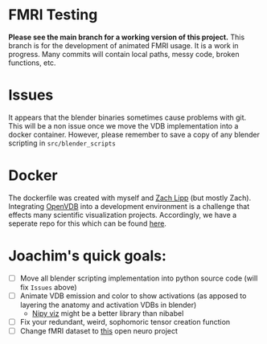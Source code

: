 # FMRI Testing
**Please see the main branch for a working version of this project.**
This branch is for the development of animated FMRI usage. It is a work in progress. Many commits will contain local paths, messy code, broken functions, etc.

# Issues
It appears that the blender binaries sometimes cause problems with git. This will be a non issue once we move the VDB implementation into a docker container. However, please remember to save a copy of any blender scripting in `src/blender_scripts`

# Docker
The dockerfile was created with myself and [Zach Lipp](https://github.com/zachlipp) (but mostly Zach). Integrating [OpenVDB](https://www.openvdb.org/) into a development environment is a challenge that effects many scientific visualization projects. Accordingly, we have a seperate repo for this which can be found [here](https://github.com/joachimbbp/openvdb_docker).

# Joachim's quick goals:
- [ ] Move all blender scripting implementation into python source code (will fix `Issues` above)
- [ ] Animate VDB emission and color to show activations (as apposed to layering the anatomy and activation VDBs in blender)
    - [Nipy viz](https://nipy.org/nipy/labs/viz.html) might be a better library than nibabel
- [ ] Fix your redundant, weird, sophomoric tensor creation function 
- [ ] Change fMRI dataset to [this](https://openneuro.org/datasets/ds003548/versions/1.0.1) open neuro project